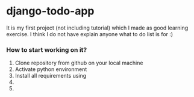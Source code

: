 # django-todo-app

It is my first project (not including tutorial) which I made as good learning exercise. I think I do not have explain anyone what to do list is for :)

### How to start working on it?
 <ol>
    <li>Clone repository from github on your local machine</li>
    <li>Activate python environment</li>
    <li>Install all requirements using </li>
    <li></li>
    <li></li>
 </ol>